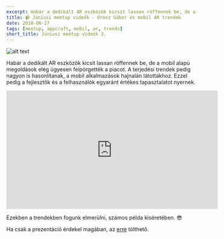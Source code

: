 ```yaml
---
excerpt: Habár a dedikált AR eszközök kicsit lassan röffennek be, de a mobil alapú megoldások elég ügyesen felpörgették a piacot.
title: 📹 Júniusi meetup videók - Orosz Gábor és mobil AR trendek
date: 2018-06-27
tags: [meetup, appcraft, mobil, ar, trends]
short_title: Júniusi meetup videók 3.
---
```


![alt text](https://appcraft.hu/assets/img/meetup-2018-june-19-03.png)

Habár a dedikált AR eszközök kicsit lassan röffennek be, de a mobil alapú megoldások elég ügyesen felpörgették a piacot. A terjedési trendek pedig nagyon is hasonlítanak, a mobil alkalmazások hajnalán látottakhoz. Ezzel pedig a fejlesztők és a felhasználók egyaránt értékes tapasztalatot nyernek.

<iframe width="560" height="315" src="https://www.youtube.com/embed/-BqqG9ptjTE" frameborder="0" allow="autoplay; encrypted-media" allowfullscreen></iframe>

Ezekben a trendekben fogunk elmerülni, számos példa kíséretében. 😎

Ha csak a prezentáció érdekel magában, az [erre](http://bit.ly/acm-18june-ppt-04) tölthető.
